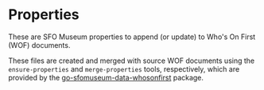 # Properties

These are SFO Museum properties to append (or update) to Who's On First (WOF) documents.

These files are created and merged with source WOF documents using the `ensure-properties` and `merge-properties` tools, respectively, which are provided by the [go-sfomuseum-data-whosonfirst](https://github.com/sfomuseum/go-sfomuseum-data-whosonfirst) package.